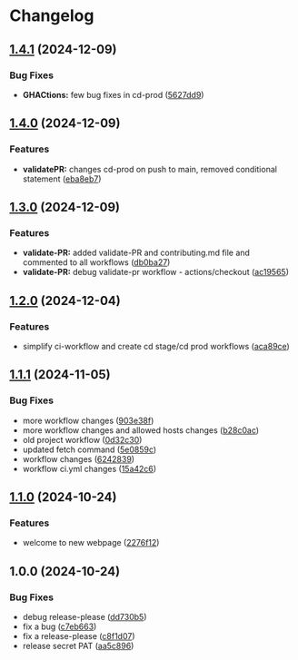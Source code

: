 # Changelog

## [1.4.1](https://github.com/Morethanatester/django-benpavey/compare/v1.4.0...v1.4.1) (2024-12-09)


### Bug Fixes

* **GHACtions:** few bug fixes in cd-prod ([5627dd9](https://github.com/Morethanatester/django-benpavey/commit/5627dd9ef503c9f64055d1c3a3a884eeea0fd98d))

## [1.4.0](https://github.com/Morethanatester/django-benpavey/compare/v1.3.0...v1.4.0) (2024-12-09)


### Features

* **validatePR:** changes cd-prod on push to main, removed conditional statement ([eba8eb7](https://github.com/Morethanatester/django-benpavey/commit/eba8eb7d8b894f85441348b276dcedd8617169e1))

## [1.3.0](https://github.com/Morethanatester/django-benpavey/compare/v1.2.0...v1.3.0) (2024-12-09)


### Features

* **validate-PR:** added validate-PR and contributing.md file and commented to all workflows ([db0ba27](https://github.com/Morethanatester/django-benpavey/commit/db0ba2741ec49dfc14fda159d6f94aa176c70424))
* **validate-PR:** debug validate-pr workflow - actions/checkout ([ac19565](https://github.com/Morethanatester/django-benpavey/commit/ac1956522b73089ce63116299a52770fab18cd90))

## [1.2.0](https://github.com/Morethanatester/django-benpavey/compare/v1.1.1...v1.2.0) (2024-12-04)


### Features

* simplify ci-workflow and create cd stage/cd prod workflows ([aca89ce](https://github.com/Morethanatester/django-benpavey/commit/aca89ce3f7f53e52298e798f502c39c6e9acab66))

## [1.1.1](https://github.com/Morethanatester/django-benpavey/compare/v1.1.0...v1.1.1) (2024-11-05)


### Bug Fixes

* more workflow changes ([903e38f](https://github.com/Morethanatester/django-benpavey/commit/903e38f19885de2e5ce0209f529b80fdec944c8d))
* more workflow changes and allowed hosts changes ([b28c0ac](https://github.com/Morethanatester/django-benpavey/commit/b28c0acaec9157811f5219f6f31285e345559041))
* old project workflow ([0d32c30](https://github.com/Morethanatester/django-benpavey/commit/0d32c30a2bbf994cac12ef65b1253ceee44a8803))
* updated fetch command ([5e0859c](https://github.com/Morethanatester/django-benpavey/commit/5e0859cc917e931e420c63a1667b72b18baa1a0e))
* workflow changes ([6242839](https://github.com/Morethanatester/django-benpavey/commit/6242839b6e9825866c923bc37044d009f891f43c))
* workflow ci.yml changes ([15a42c6](https://github.com/Morethanatester/django-benpavey/commit/15a42c6d2a5c289fabae40ce20dad229aa247b9b))

## [1.1.0](https://www.github.com/Morethanatester/django-benpavey/compare/v1.0.0...v1.1.0) (2024-10-24)


### Features

* welcome to new webpage ([2276f12](https://www.github.com/Morethanatester/django-benpavey/commit/2276f124ab00dc602a871afac69b505088020f88))

## 1.0.0 (2024-10-24)


### Bug Fixes

* debug release-please ([dd730b5](https://www.github.com/Morethanatester/django-benpavey/commit/dd730b50a3bc7bab0f80b4d8f5013f72774b400c))
* fix a bug ([c7eb663](https://www.github.com/Morethanatester/django-benpavey/commit/c7eb66323f68617d6e34a353f22d869de5f26b52))
* fix a release-please ([c8f1d07](https://www.github.com/Morethanatester/django-benpavey/commit/c8f1d077e9e98e65f224fe37d1ec6aa7dafe4061))
* release secret PAT ([aa5c896](https://www.github.com/Morethanatester/django-benpavey/commit/aa5c896b048e6732c9a56d935f020247aeb42013))
